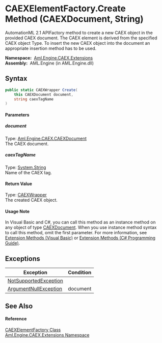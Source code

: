 CAEXElementFactory.Create Method (CAEXDocument, String)
=======================================================
AutomationML 2.1 APIFactory method to create a new CAEX object in the provided CAEX document. The CAEX element is derived from the specified CAEX object Type. To insert the new CAEX object into the document an appropriate insertion method has to be used.

  **Namespace:**  [Aml.Engine.CAEX.Extensions][1]  
  **Assembly:**  AML.Engine (in AML.Engine.dll)

Syntax
------

```csharp
public static CAEXWrapper Create(
	this CAEXDocument document,
	string caexTagName
)
```

#### Parameters

##### *document*
Type: [Aml.Engine.CAEX.CAEXDocument][2]  
The CAEX document.

##### *caexTagName*
Type: [System.String][3]  
Name of the CAEX tag.

#### Return Value
Type: [CAEXWrapper][4]  
 The created CAEX object. 
#### Usage Note
In Visual Basic and C#, you can call this method as an instance method on any object of type [CAEXDocument][2]. When you use instance method syntax to call this method, omit the first parameter. For more information, see [Extension Methods (Visual Basic)][5] or [Extension Methods (C# Programming Guide)][6].

Exceptions
----------

Exception                  | Condition 
-------------------------- | --------- 
[NotSupportedException][7] |           
[ArgumentNullException][8] | document  


See Also
--------

#### Reference
[CAEXElementFactory Class][9]  
[Aml.Engine.CAEX.Extensions Namespace][1]  

[1]: ../README.md
[2]: ../../Aml.Engine.CAEX/CAEXDocument/README.md
[3]: https://docs.microsoft.com/dotnet/api/system.string
[4]: ../../Aml.Engine.CAEX/CAEXWrapper/README.md
[5]: https://docs.microsoft.com/dotnet/visual-basic/programming-guide/language-features/procedures/extension-methods
[6]: https://docs.microsoft.com/dotnet/csharp/programming-guide/classes-and-structs/extension-methods
[7]: https://docs.microsoft.com/dotnet/api/system.notsupportedexception
[8]: https://docs.microsoft.com/dotnet/api/system.argumentnullexception
[9]: README.md
[10]: https://www.automationml.org
[11]: ../../icons/logoShade.png